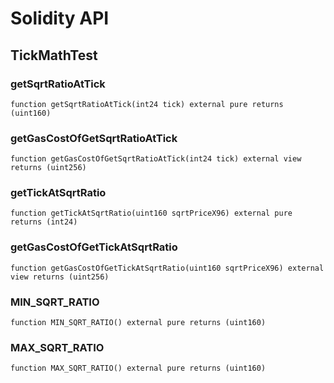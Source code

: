 # Solidity API

## TickMathTest

### getSqrtRatioAtTick

```solidity
function getSqrtRatioAtTick(int24 tick) external pure returns (uint160)
```

### getGasCostOfGetSqrtRatioAtTick

```solidity
function getGasCostOfGetSqrtRatioAtTick(int24 tick) external view returns (uint256)
```

### getTickAtSqrtRatio

```solidity
function getTickAtSqrtRatio(uint160 sqrtPriceX96) external pure returns (int24)
```

### getGasCostOfGetTickAtSqrtRatio

```solidity
function getGasCostOfGetTickAtSqrtRatio(uint160 sqrtPriceX96) external view returns (uint256)
```

### MIN_SQRT_RATIO

```solidity
function MIN_SQRT_RATIO() external pure returns (uint160)
```

### MAX_SQRT_RATIO

```solidity
function MAX_SQRT_RATIO() external pure returns (uint160)
```

